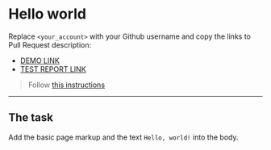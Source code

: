 # Hello world
Replace `<your_account>` with your Github username and copy the links to Pull Request description:
- [DEMO LINK](https://spencerspe.github.io/layout_hello-world/)
- [TEST REPORT LINK](https://spencerspe.github.io/layout_hello-world/report/html_report/)

> Follow [this instructions](https://mate-academy.github.io/layout_task-guideline/#how-to-solve-the-layout-tasks-on-github)
___

## The task 
Add the basic page markup and the text `Hello, world!` into the body.
